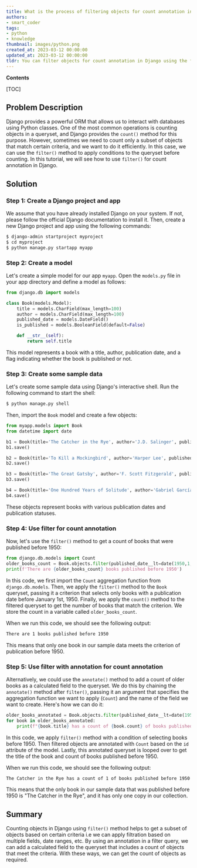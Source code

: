 ```yaml
---
title: What is the process of filtering objects for count annotation in django?
authors:
- smart_coder
tags:
- python
- knowledge
thumbnail: images/python.png
created_at: 2023-03-12 00:00:00
updated_at: 2023-03-12 00:00:00
tldr: You can filter objects for count annotation in Django using the filter() method in the queryset, and then use the annotate() method to count the number of objects that match the filter criteria.
---
```


**Contents**

[TOC]

## Problem Description

Django provides a powerful ORM that allows us to interact with databases using Python classes. One of the most common operations is counting objects in a queryset, and Django provides the `count()` method for this purpose. However, sometimes we need to count only a subset of objects that match certain criteria, and we want to do it efficiently. In this case, we can use the `filter()` method to apply conditions to the queryset before counting. In this tutorial, we will see how to use `filter()` for count annotation in Django.

## Solution

### Step 1: Create a Django project and app

We assume that you have already installed Django on your system. If not, please follow the official Django documentation to install it. Then, create a new Django project and app using the following commands:

```bash
$ django-admin startproject myproject
$ cd myproject
$ python manage.py startapp myapp
```

### Step 2: Create a model

Let's create a simple model for our app `myapp`. Open the `models.py` file in your app directory and define a model as follows:

```python
from django.db import models

class Book(models.Model):
    title = models.CharField(max_length=100)
    author = models.CharField(max_length=100)
    published_date = models.DateField()
    is_published = models.BooleanField(default=False)

    def __str__(self):
        return self.title
```

This model represents a book with a title, author, publication date, and a flag indicating whether the book is published or not.

### Step 3: Create some sample data

Let's create some sample data using Django's interactive shell. Run the following command to start the shell:

```bash
$ python manage.py shell
```

Then, import the `Book` model and create a few objects:

```python
from myapp.models import Book
from datetime import date

b1 = Book(title='The Catcher in the Rye', author='J.D. Salinger', published_date=date(1951, 7, 16), is_published=True)
b1.save()

b2 = Book(title='To Kill a Mockingbird', author='Harper Lee', published_date=date(1960, 7, 11), is_published=True)
b2.save()

b3 = Book(title='The Great Gatsby', author='F. Scott Fitzgerald', published_date=date(1925, 4, 10), is_published=False)
b3.save()

b4 = Book(title='One Hundred Years of Solitude', author='Gabriel García Márquez', published_date=date(1967, 6, 5), is_published=True)
b4.save()
```

These objects represent books with various publication dates and publication statuses.

### Step 4: Use filter for count annotation

Now, let's use the `filter()` method to get a count of books that were published before 1950:

```python
from django.db.models import Count
older_books_count = Book.objects.filter(published_date__lt=date(1950,1,1)).count()
print(f'There are {older_books_count} books published before 1950')
```

In this code, we first import the `Count` aggregation function from `django.db.models`. Then, we apply the `filter()` method to the `Book` queryset, passing it a criterion that selects only books with a publication date before January 1st, 1950. Finally, we apply the `count()` method to the filtered queryset to get the number of books that match the criterion. We store the count in a variable called `older_books_count`.

When we run this code, we should see the following output:

```bash
There are 1 books published before 1950
```

This means that only one book in our sample data meets the criterion of publication before 1950.

### Step 5: Use filter with annotation for count annotation

Alternatively, we could use the `annotate()` method to add a count of older books as a calculated field to the queryset. We do this by chaining the `annotate()` method after `filter()`, passing it an argument that specifies the aggregation function we want to apply (`Count`) and the name of the field we want to create. Here's how we can do it:

```python
older_books_annotated = Book.objects.filter(published_date__lt=date(1950, 1, 1)).annotate(count=Count('id'))
for book in older_books_annotated:
    print(f"{book.title} has a count of {book.count} of books published before 1950")
```

In this code, we apply `filter()` method with a condition of selecting books before 1950. Then filtered objects are annotated with `Count` based on the `id` attribute of the model. Lastly, this annotated queryset is looped over to get the title of the book and count of books published before 1950.

When we run this code, we should see the following output:

```bash
The Catcher in the Rye has a count of 1 of books published before 1950
```

This means that the only book in our sample data that was published before 1950 is "The Catcher in the Rye", and it has only one copy in our collection.

## Summary

Counting objects in Django using `filter()` method helps to get a subset of objects based on certain criteria i.e we can apply filtration based on multiple fields, date ranges, etc. By using an annotation in a filter query, we can add a calculated field to the queryset that includes a count of objects that meet the criteria. With these ways, we can get the count of objects as required.

